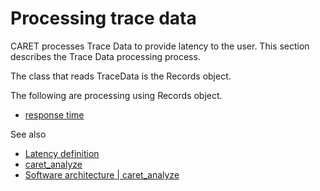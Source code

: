 # Processing trace data

CARET processes Trace Data to provide latency to the user.
This section describes the Trace Data processing process.

The class that reads TraceData is the Records object.

The following are processing using Records object.

- [response time](./response_time)

See also

- [Latency definition](../latency_definitions/)
- [caret_analyze](../software_architecture/caret_analyze.md)
- [Software architecture | caret_analyze](../software_architecture/caret_analyze.md)

